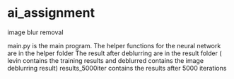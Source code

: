 # ai_assignment
image blur removal

main.py is the main program.
The helper functions for the neural network are in the helper folder
The result after deblurring are in the result folder ( levin contains the training results and deblurred contains the image deblurring result)
results_5000iter contains the results after 5000 iterations
